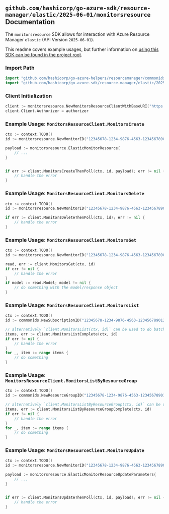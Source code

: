 
## `github.com/hashicorp/go-azure-sdk/resource-manager/elastic/2025-06-01/monitorsresource` Documentation

The `monitorsresource` SDK allows for interaction with Azure Resource Manager `elastic` (API Version `2025-06-01`).

This readme covers example usages, but further information on [using this SDK can be found in the project root](https://github.com/hashicorp/go-azure-sdk/tree/main/docs).

### Import Path

```go
import "github.com/hashicorp/go-azure-helpers/resourcemanager/commonids"
import "github.com/hashicorp/go-azure-sdk/resource-manager/elastic/2025-06-01/monitorsresource"
```


### Client Initialization

```go
client := monitorsresource.NewMonitorsResourceClientWithBaseURI("https://management.azure.com")
client.Client.Authorizer = authorizer
```


### Example Usage: `MonitorsResourceClient.MonitorsCreate`

```go
ctx := context.TODO()
id := monitorsresource.NewMonitorID("12345678-1234-9876-4563-123456789012", "example-resource-group", "monitorName")

payload := monitorsresource.ElasticMonitorResource{
	// ...
}


if err := client.MonitorsCreateThenPoll(ctx, id, payload); err != nil {
	// handle the error
}
```


### Example Usage: `MonitorsResourceClient.MonitorsDelete`

```go
ctx := context.TODO()
id := monitorsresource.NewMonitorID("12345678-1234-9876-4563-123456789012", "example-resource-group", "monitorName")

if err := client.MonitorsDeleteThenPoll(ctx, id); err != nil {
	// handle the error
}
```


### Example Usage: `MonitorsResourceClient.MonitorsGet`

```go
ctx := context.TODO()
id := monitorsresource.NewMonitorID("12345678-1234-9876-4563-123456789012", "example-resource-group", "monitorName")

read, err := client.MonitorsGet(ctx, id)
if err != nil {
	// handle the error
}
if model := read.Model; model != nil {
	// do something with the model/response object
}
```


### Example Usage: `MonitorsResourceClient.MonitorsList`

```go
ctx := context.TODO()
id := commonids.NewSubscriptionID("12345678-1234-9876-4563-123456789012")

// alternatively `client.MonitorsList(ctx, id)` can be used to do batched pagination
items, err := client.MonitorsListComplete(ctx, id)
if err != nil {
	// handle the error
}
for _, item := range items {
	// do something
}
```


### Example Usage: `MonitorsResourceClient.MonitorsListByResourceGroup`

```go
ctx := context.TODO()
id := commonids.NewResourceGroupID("12345678-1234-9876-4563-123456789012", "example-resource-group")

// alternatively `client.MonitorsListByResourceGroup(ctx, id)` can be used to do batched pagination
items, err := client.MonitorsListByResourceGroupComplete(ctx, id)
if err != nil {
	// handle the error
}
for _, item := range items {
	// do something
}
```


### Example Usage: `MonitorsResourceClient.MonitorsUpdate`

```go
ctx := context.TODO()
id := monitorsresource.NewMonitorID("12345678-1234-9876-4563-123456789012", "example-resource-group", "monitorName")

payload := monitorsresource.ElasticMonitorResourceUpdateParameters{
	// ...
}


if err := client.MonitorsUpdateThenPoll(ctx, id, payload); err != nil {
	// handle the error
}
```
